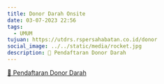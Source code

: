 ```yaml
---
title: Donor Darah Onsite
date: 03-07-2023 22:56
tags:
  - UMUM
tujuan: https://utdrs.rspersahabatan.co.id/donor
social_image: ../../static/media/rocket.jpg
description: 🔗 Pendaftaran Donor Darah
---
```

[🔗 Pendaftaran Donor Darah](https://utdrs.rspersahabatan.co.id/donor)

